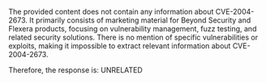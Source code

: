 The provided content does not contain any information about CVE-2004-2673. It primarily consists of marketing material for Beyond Security and Flexera products, focusing on vulnerability management, fuzz testing, and related security solutions. There is no mention of specific vulnerabilities or exploits, making it impossible to extract relevant information about CVE-2004-2673.

Therefore, the response is: UNRELATED